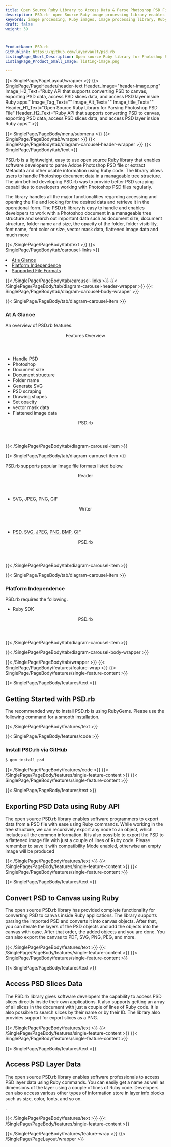 ```yaml
---
title: Open Source Ruby Library to Access Data & Parse Photoshop PSD Files
description: PSD.rb- open Source Ruby image processing library enables developers to convert PSD to canvas, export PSD data, access PSD slices and layer inside Ruby apps.
keywords: image processing, Ruby images, image processing library, Ruby PNG API, Ruby JPG, Ruby image API, Ruby Image creation, draw a circle on an image, copy an image, paint an image into another image, draw a line on an image, cast an image, cache an image, add two images, Modify images, Image filtering API, C fade image , image filtering API, image animation, 3d image rendering, plasma effect, Ruby Image Binarization, Display images, Transform images in Ruby PSD parser, PSD metadata, PSD reader, Scrape, PSD Parser
draft: false
weight: 39



ProductName: PSD.rb
Githublink: https://github.com/layervault/psd.rb
ListingPage_Short_Description: Open source Ruby library for Photoshop PSD processing. It allows converting PSD to canvas, exporting PSD data, access PSD slices data, and many more.
ListingPage_Product_Small_Image: listing-image.png 

---
```


{{< SinglePage/PageLayout/wrapper >}}
{{< SinglePage/PageHeader/header-text
Header_Image="header-image.png"
Image_H2_Text="Ruby API that supports converting PSD to canvas, exporting PSD data, access PSD slices data, and access PSD layer inside Ruby apps."
Image_Tag_Text=""
Image_Alt_Text=""
Image_title_Text=""
Header_H1_Text="Open Source Ruby Library for Parsing Photoshop PSD File"
Header_H2_Text="Ruby API that supports converting PSD to canvas, exporting PSD data, access PSD slices data, and access PSD layer inside Ruby apps." >}}

{{< SinglePage/PageBody/menu/submenu >}}
{{< SinglePage/PageBody/tab/wrapper >}}
{{< SinglePage/PageBody/tab/diagram-carousel-header-wrapper >}}
{{< SinglePage/PageBody/tab/text >}}



<p>PSD.rb is a lightweight, easy to use open source Ruby library that enables software developers to parse Adobe Photoshop PSD file or extract Metadata and other usable information using Ruby code. The library allows users to handle Photoshop document data in a manageable tree structure. The aim behind developing PSD.rb was to provide better PSD scraping capabilities to developers working with Photoshop PSD files regularly.</p>
<p>The library handles all the major functionalities regarding accessing and opening the file and looking for the desired data and retrieve it in the operational form. The PSD.rb library is easy to handle and enables developers to work with a Photoshop document in a manageable tree structure and search out important data such as document size, document structure, folder name and size, the opacity of the folder, folder visibility, font name, font color or size, vector mask data, flattened image data and much more</p>

{{< /SinglePage/PageBody/tab/text >}}
{{< SinglePage/PageBody/tab/carousel-links >}}

<li data-target="#diagramcarousel" data-slide-to="0"><a href="#">At a Glance</a></li>
<li data-target="#diagramcarousel" data-slide-to="2"><a href="#">Platform Independence</a></li>
<li data-target="#diagramcarousel" data-slide-to="1"><a class="activetab" href="#">Supported File Formats</a></li>


{{< /SinglePage/PageBody/tab/carousel-links >}}
{{< /SinglePage/PageBody/tab/diagram-carousel-header-wrapper >}}
{{< SinglePage/PageBody/tab/diagram-carousel-body-wrapper >}}

{{< SinglePage/PageBody/tab/diagram-carousel-item >}}
<h3>At A Glance</h3>
<p>An overview of PSD.rb features.</p>
<div class="diagram1 d1-poi">
<div class="d1-row">
<div class="d1-col d1-right"><header>Features Overview</header>
<ul>
<li>Handle PSD</li>
<li>Photoshop</li>
<li>Document size</li>
<li>Document structure</li>
<li>Folder name</li>
<li>Generate SVG</li>
<li>PSD scraping</li>
<li>Drawing shapes</li>
<li>Set opacity </li>
<li>vector mask data</li>
<li>Flattened image data</li>
</ul>
</div>
</div>
<div class="d1-logo" style="border: none;"><header>PSD.rb</header><footer><small></small></footer></div>
<!--/logo--></div>
<!--/diagram1-->
{{< /SinglePage/PageBody/tab/diagram-carousel-item >}}

{{< SinglePage/PageBody/tab/diagram-carousel-item >}}
<p>PSD.rb supports popular Image file formats listed below.</p>
<div class="diagram1 d2 d1-poi">
<div class="d1-row">
<div class="d1-col d1-left"><header><i class="fa fa-arrows-v"> </i> Reader</header>
<ul>
<li> SVG, JPEG, PNG, GIF</li>
</ul>
</div>
<!--/left-->
<div class="d1-col d1-right"><header><i class="fa fa-long-arrow-down"> </i> Writer</header>
<ul>
<li><a href="https://docs.fileformat.com/image/psd/">PSD</a>, <a href="https://docs.fileformat.com/page-description-language/svg/">SVG</a>, <a href="https://docs.fileformat.com/image/jpeg/">JPEG</a>, <a href="https://docs.fileformat.com/image/png/">PNG</a>, <a href="https://docs.fileformat.com/image/bmp/">BMP</a>, <a href="https://docs.fileformat.com/image/gif/">GIF</a></li>
</ul>
</div>
<!--/right--></div>
<!--/row-->
<div class="d1-logo" style="border: none;"><header>PSD.rb</header><footer><small></small></footer></div>
<!--/logo--></div>
<!--/diagram2-->
{{< /SinglePage/PageBody/tab/diagram-carousel-item >}}

{{< SinglePage/PageBody/tab/diagram-carousel-item >}}
<h3>Platform Independence</h3>
<p>PSD.rb requires the following.</p>
<div class="diagram1 d1-poi">
<div class="d1-row">
<div class="d1-col d1-right">
<ul>
<li>Ruby SDK</li>
</ul>
</div>
<!--/right--></div>
<!--/row-->
<div class="d1-logo" style="border: none;"><header>PSD.rb</header><footer><small></small></footer></div>
<!--/logo--></div>
<!--/diagram2 -->
{{< /SinglePage/PageBody/tab/diagram-carousel-item >}}

{{< /SinglePage/PageBody/tab/diagram-carousel-body-wrapper >}}

{{< /SinglePage/PageBody/tab/wrapper >}}
{{< SinglePage/PageBody/features/feature-wrap >}}
{{< SinglePage/PageBody/features/single-feature-content >}}

{{< SinglePage/PageBody/features/text >}}
<h2 class="h2title">Getting Started with PSD.rb</h2>
<p>The recommended way to install PSD.rb is using RubyGems. Please use the following command for a smooth installation.</p>
{{< /SinglePage/PageBody/features/text >}}

{{< SinglePage/PageBody/features/code >}}
<h3><strong>Install PSD.rb via GitHub</strong></h3>
<pre><code class="html">$ gem install psd</code></pre>


{{< /SinglePage/PageBody/features/code >}}
{{< /SinglePage/PageBody/features/single-feature-content >}}
{{< SinglePage/PageBody/features/single-feature-content >}}

{{< SinglePage/PageBody/features/text >}}
<h2 class="h2title">Exporting PSD Data using Ruby API</h2>
<p>The open source PSD.rb library enables software programmers to export data from a PSD file with ease using Ruby commands. While working in the tree structure, we can recursively export any node to an object, which includes all the common information. It is also possible to export the PSD to a flattened image file with just a couple of lines of Ruby code. Please remember to save it with compatibility Mode enabled, otherwise an empty image will be produced</p>

{{< /SinglePage/PageBody/features/text >}}
{{< /SinglePage/PageBody/features/single-feature-content >}}
{{< SinglePage/PageBody/features/single-feature-content >}}

{{< SinglePage/PageBody/features/text >}}
<h2 class="h2title">Convert PSD to Canvas using Ruby</h2>
<p>The open source PSD.rb library has provided complete functionality for converting PSD to canvas inside Ruby applications. The library supports parsing the imported PSD and converts it into canvas objects. After that, you can iterate the layers of the PSD objects and add the objects into the canvas with ease. After that order, the added objects and you are done. You can also export the canvas to PDF, SVG, PNG, PEG, and more.</p>

{{< /SinglePage/PageBody/features/text >}}
{{< /SinglePage/PageBody/features/single-feature-content >}}
{{< SinglePage/PageBody/features/single-feature-content >}}

{{< SinglePage/PageBody/features/text >}}
<h2 class="h2title">Access PSD Slices Data</h2>
<p>The PSD.rb library gives software developers the capability to access PSD slices directly inside their own applications. It also supports getting an array of all slices in the document with just a couple of lines of Ruby code. It is also possible to search slices by their name or by their ID. The library also provides support for export slices as a PNG.</p>

{{< /SinglePage/PageBody/features/text >}}
{{< /SinglePage/PageBody/features/single-feature-content >}}
{{< SinglePage/PageBody/features/single-feature-content >}}

{{< SinglePage/PageBody/features/text >}}
<h2 class="h2title">Access PSD Layer Data</h2>
<p>The open source PSD.rb library enables software professionals to access PSD layer data using Ruby commands. You can easily get a name as well as dimensions of the layer using a couple of lines of Ruby code. Developers can also access various other types of information store in layer info blocks such as size, color, fonts, and so on.</p>
<p>.</p>

{{< /SinglePage/PageBody/features/text >}}
{{< /SinglePage/PageBody/features/single-feature-content >}}

{{< /SinglePage/PageBody/features/feature-wrap >}}
{{< /SinglePage/PageLayout/wrapper >}}